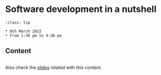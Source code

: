 # Software development in a nutshell

<!-- ## Learning to develop software tools -->

```{admonition} When?
:class: tip

* 8th March 2022
* From 1:30 pm to 4:30 pm
```


## Content

```{tableofcontents}
```

Also check the
[slides](https://raw.githack.com/ARCTraining/SD_tips_tools/main/slides/CDT-training_1.html)
related with this content.

